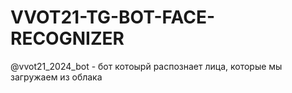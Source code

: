 # VVOT21-TG-BOT-FACE-RECOGNIZER
@vvot21_2024_bot - бот котоырй распознает лица, которые мы загружаем из облака
